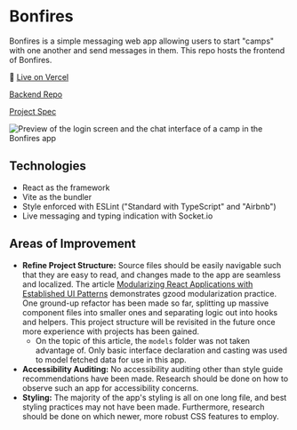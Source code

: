 # Bonfires
Bonfires is a simple messaging web app allowing users to start "camps" with one another and send messages in them. This repo hosts the frontend of Bonfires.

🚀 [Live on Vercel](https://bonfires.vercel.app)

[Backend Repo](https://github.com/endulum/bonfires-api)

[Project Spec](https://www.theodinproject.com/lessons/nodejs-messaging-app)

![Preview of the login screen and the chat interface of a camp in the Bonfires app](https://file.garden/ZUwWpIlFyDFIgXaU/bonfires)

## Technologies
- React as the framework
- Vite as the bundler
- Style enforced with ESLint ("Standard with TypeScript" and "Airbnb")
- Live messaging and typing indication with Socket.io

## Areas of Improvement
- **Refine Project Structure:** Source files should be easily navigable such that they are easy to read, and changes made to the app are seamless and localized. The article [Modularizing React Applications with Established UI Patterns](https://martinfowler.com/articles/modularizing-react-apps.html) demonstrates gzood modularization practice. One ground-up refactor has been made so far, splitting up massive component files into smaller ones and separating logic out into hooks and helpers. This project structure will be revisited in the future once more experience with projects has been gained.
  - On the topic of this article, the `models` folder was not taken advantage of. Only basic interface declaration and casting was used to model fetched data for use in this app.
- **Accessibility Auditing:** No accessibility auditing other than style guide recommendations have been made. Research should be done on how to observe such an app for accessibility concerns.
- **Styling:** The majority of the app's styling is all on one long file, and best styling practices may not have been made. Furthermore, research should be done on which newer, more robust CSS features to employ.
